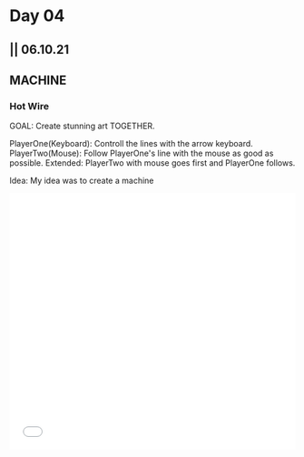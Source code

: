 # Day 04

## || 06.10.21

## MACHINE

### Hot Wire

GOAL: Create stunning art TOGETHER.

PlayerOne(Keyboard): Controll the lines with the arrow keyboard.
PlayerTwo(Mouse): Follow PlayerOne's line with the mouse as good as possible.
Extended: PlayerTwo with mouse goes first and PlayerOne follows.

Idea: My idea was to create a machine

<iframe src="../content/day04/embed.html" width="100%" height="450" frameborder="no"></iframe>
